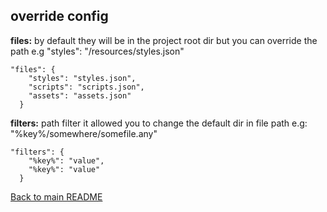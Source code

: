 
## override config

**files:** by default they will be in the project root dir but you can override the path e.g "styles": "/resources/styles.json"
```
"files": {
    "styles": "styles.json",
    "scripts": "scripts.json",
    "assets": "assets.json"
  }
```


**filters:** path filter it allowed you to change the default dir in file path e.g:
"%key%/somewhere/somefile.any"

```
"filters": {
    "%key%": "value",
    "%key%": "value"
  }
```



[Back to main README](README.md)
